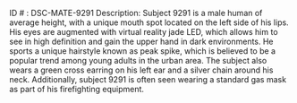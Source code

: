 ID # : DSC-MATE-9291
Description: Subject 9291 is a male human of average height, with a unique mouth spot located on the left side of his lips. His eyes are augmented with virtual reality jade LED, which allows him to see in high definition and gain the upper hand in dark environments. He sports a unique hairstyle known as peak spike, which is believed to be a popular trend among young adults in the urban area. The subject also wears a green cross earring on his left ear and a silver chain around his neck. Additionally, subject 9291 is often seen wearing a standard gas mask as part of his firefighting equipment. 